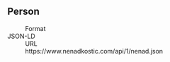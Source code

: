 ## Person
<dl>
    <dd>Format</dd><dt>JSON-LD</dt>
    <dd>URL</dd><dd>https://www.nenadkostic.com/api/1/nenad.json</dd>
</dl>


